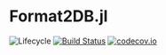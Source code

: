 # Format2DB.jl

![Lifecycle](https://img.shields.io/badge/lifecycle-experimental-orange.svg)<!--
![Lifecycle](https://img.shields.io/badge/lifecycle-maturing-blue.svg)
![Lifecycle](https://img.shields.io/badge/lifecycle-stable-green.svg)
![Lifecycle](https://img.shields.io/badge/lifecycle-retired-orange.svg)
![Lifecycle](https://img.shields.io/badge/lifecycle-archived-red.svg)
![Lifecycle](https://img.shields.io/badge/lifecycle-dormant-blue.svg) -->
[![Build Status](https://travis-ci.com/yakir12/Format2DB.jl.svg?branch=master)](https://travis-ci.com/yakir12/Format2DB.jl)
[![codecov.io](http://codecov.io/github/yakir12/Format2DB.jl/coverage.svg?branch=master)](http://codecov.io/github/yakir12/Format2DB.jl?branch=master)

